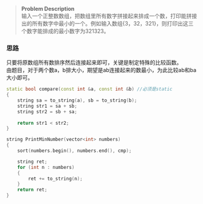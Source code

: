 > **Problem Description**  
输入一个正整数数组，把数组里所有数字拼接起来排成一个数，打印能拼接出的所有数字中最小的一个。例如输入数组{3，32，321}，则打印出这三个数字能排成的最小数字为321323。  

### 思路
只要将原数组所有数排序然后连接起来即可，关键是制定特殊的比较函数。  
由题目，对于两个数a，b排大小，期望是ab连接起来的数最小，为此比较ab和ba大小即可。
```cpp
static bool compare(const int &a, const int &b) //必须是static
{
    string sa = to_string(a), sb = to_string(b);
    string str1 = sa + sb;
    string str2 = sb + sa;
    
    return str1 < str2;
}

string PrintMinNumber(vector<int> numbers)
{
    sort(numbers.begin(), numbers.end(), cmp);

    string ret;
    for (int n : numbers)
    {
        ret += to_string(n);
    }
    return ret;
}
```